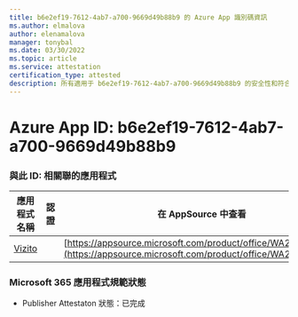```yaml
---
title: b6e2ef19-7612-4ab7-a700-9669d49b88b9 的 Azure App 識別碼資訊
ms.author: elmalova
author: elenamalova
manager: tonybal
ms.date: 03/30/2022
ms.topic: article
ms.service: attestation
certification_type: attested
description: 所有適用于 b6e2ef19-7612-4ab7-a700-9669d49b88b9 的安全性和符合性資訊資訊。
---
```

# <a name="azure-app-id-b6e2ef19-7612-4ab7-a700-9669d49b88b9"></a>Azure App ID: b6e2ef19-7612-4ab7-a700-9669d49b88b9


### <a name="apps-associated-with-this-id"></a>與此 ID: 相關聯的應用程式
| **應用程式名稱** | **認證** | **在 AppSource 中查看** |
|--------------|---------------|-----------------------|
| [Vizito](../forward/WA200003170.md) |  | [https://appsource.microsoft.com/product/office/WA200003170](https://appsource.microsoft.com/product/office/WA200003170) |

### <a name="microsoft-365-app-compliance-status"></a>Microsoft 365 應用程式規範狀態
- Publisher Attestaton 狀態：已完成
